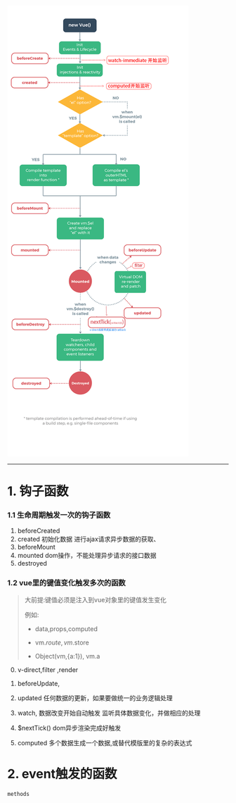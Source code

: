 

![](./1.png)

-------------------
# 1. 钩子函数

### 1.1 生命周期触发一次的钩子函数

1. beforeCreated  
1. created  初始化数据  进行ajax请求异步数据的获取、
1. beforeMount
1. mounted   dom操作，不能处理异步请求的接口数据
1. destroyed


### 1.2 vue里的键值变化触发多次的函数
> 大前提:键值必须是注入到vue对象里的键值发生变化
>
> 例如: 
>
> * data,props,computed
>
> * vm.$route, vm.$store
>
> * Object(vm,{a:1}),   vm.a

0. v-direct,filter ,render

1. beforeUpdate,
2.  updated  任何数据的更新，如果要做统一的业务逻辑处理
  
2. watch, 数据改变开始自动触发 监听具体数据变化，并做相应的处理

4. $nextTick() dom异步渲染完成好触发

3. computed 多个数据生成一个数据,或替代模版里的复杂的表达式

# 2. event触发的函数

```
methods
```








